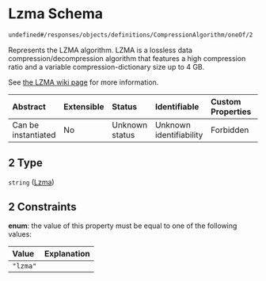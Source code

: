 # Lzma Schema

```txt
undefined#/responses/objects/definitions/CompressionAlgorithm/oneOf/2
```

Represents the LZMA algorithm. LZMA is a lossless data compression/decompression algorithm that features a high compression ratio and a variable compression-dictionary size up to 4 GB.

See [the LZMA wiki page](https://en.wikipedia.org/wiki/Lempel%E2%80%93Ziv%E2%80%93Markov_chain_algorithm) for more information.

| Abstract            | Extensible | Status         | Identifiable            | Custom Properties | Additional Properties | Access Restrictions | Defined In                                                                     |
| :------------------ | :--------- | :------------- | :---------------------- | :---------------- | :-------------------- | :------------------ | :----------------------------------------------------------------------------- |
| Can be instantiated | No         | Unknown status | Unknown identifiability | Forbidden         | Allowed               | none                | [okp4-objectarium.json\*](schema/okp4-objectarium.json "open original schema") |

## 2 Type

`string` ([Lzma](okp4-objectarium-responses-objectsresponse-definitions-compressionalgorithm-oneof-lzma.md))

## 2 Constraints

**enum**: the value of this property must be equal to one of the following values:

| Value    | Explanation |
| :------- | :---------- |
| `"lzma"` |             |
